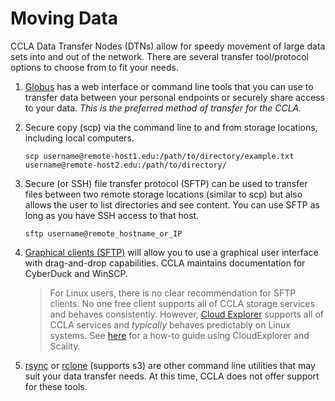 # Moving Data

CCLA Data Transfer Nodes (DTNs) allow for speedy movement of large data sets into and out of the network. There are several transfer tool/protocol options to choose from to fit your needs.

1. [Globus](globus-overview.md) has a web interface or command line tools that you can use to transfer data between your personal endpoints or securely share access to your data. *This is the preferred method of transfer for the CCLA.*
2. Secure copy (scp) via the command line to and from storage locations, including local computers.
    ```
    scp username@remote-host1.edu:/path/to/directory/example.txt username@remote-host2.edu:/path/to/directory/
    ```
3. Secure (or SSH) file transfer protocol (SFTP) can be used to transfer files between two remote storage locations (similar to scp) but also allows the user to list directories and see content. You can use SFTP as long as you have SSH access to that host.
    ```
    sftp username@remote_hostname_or_IP
    ```
4. [Graphical clients (SFTP)](graphical-sftp.md) will allow you to use a graphical user interface with drag-and-drop capabilities. CCLA maintains documentation for CyberDuck and WinSCP.

    > For Linux users, there is no clear recommendation for SFTP clients. No one free client supports all of CCLA storage services and behaves consistently. However, [Cloud Explorer](http://cloud-explorer.org/) supports all of CCLA services and _typically_ behaves predictably on Linux systems. See [here](https://www.linux-toys.com/archives/945) for a how-to guide using CloudExplorer and Scality.

5. [rsync](https://rsync.samba.org/) or [rclone](https://rclone.org/) (supports s3) are other command line utilities that may suit your data transfer needs. At this time, CCLA does not offer support for these tools.

<!-- TODO should include why you should choose one over the other -->
